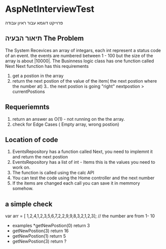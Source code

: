 # AspNetInterviewTest

פרוייקט דוגמא עבור ראיון עבודה

## תיאור הבעיה The Problem
The System Recevices an array of integars, each int represent a status code of an event. the events are numbered between 1 - 100 but the size of the array is about |10000|.
The Businness logic class has one function called Next
Next function has this requirements
1. get a postion in the array
2. return the next postion of the value of the item( the next  postion where the number at)
3.. the next postion is going "right" nextpostion > currentPostions


## Requeriemnts
1. return an answer as O(1) - not running on the the array.
2. check for Edge Cases ( Empty array, wrong postion)


## Location of code

1. EventsRepository has a function called Next, you need to implemnt it and return the next postion
2. EventsRepository has a list of int - Items this is the values you need to work on.
3. The function is called using the calc API
4. You can test the code using the Home controller and the next number
5. If the items are changed each call you can save it in memmory somehow.

## a simple check


var arr = [ 1,2,4,1,2,3,5,6,7,2,2,9,9,8,3,2,1,2,3];
// the number are from 1- 10


* examples 
*getNewPostion(0) return 3
* getNewPostion(3) return 16
* getNewPostion(1) return 5
* getNewPostion(3) return ?

